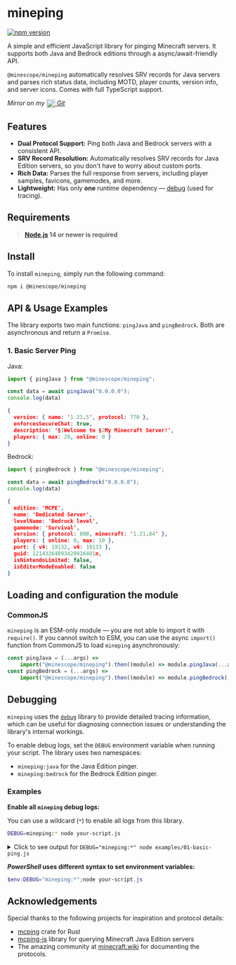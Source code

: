 # mineping

[![npm version](https://img.shields.io/npm/v/@minescope/mineping.svg)](https://www.npmjs.com/package/@minescope/mineping)

A simple and efficient JavaScript library for pinging Minecraft servers. It supports both Java and Bedrock editions through a async/await-friendly API.

`@minescope/mineping` automatically resolves SRV records for Java servers and parses rich status data, including MOTD, player counts, version info, and server icons. Comes with full TypeScript support.

*Mirror on my [<img src="https://git.zeldon.ru/assets/img/logo.svg" align="center" width="20" height="20"/> Git](https://git.zeldon.ru/zeldon/mineping)*

## Features

- **Dual Protocol Support:** Ping both Java and Bedrock servers with a consistent API.
- **SRV Record Resolution:** Automatically resolves SRV records for Java Edition servers, so you don't have to worry about custom ports.
- **Rich Data:** Parses the full response from servers, including player samples, favicons, gamemodes, and more.
- **Lightweight:** Has only **one** runtime dependency — [debug](https://www.npmjs.com/package/debug) (used for tracing).

## Requirements

> **[Node.js](https://nodejs.org/) 14 or newer is required**

## Install

To install `mineping`, simply run the following command:

```bash
npm i @minescope/mineping
```

## API & Usage Examples

The library exports two main functions: `pingJava` and `pingBedrock`. Both are asynchronous and return a `Promise`.

### 1. Basic Server Ping

Java:
```js
import { pingJava } from "@minescope/mineping";

const data = await pingJava("0.0.0.0");
console.log(data)
```
```json
{
  version: { name: '1.21.5', protocol: 770 },
  enforcesSecureChat: true,
  description: '§1Welcome to §2My Minecraft Server!',
  players: { max: 20, online: 0 }
}
```

Bedrock:
```js
import { pingBedrock } from "@minescope/mineping";

const data = await pingBedrock("0.0.0.0");
console.log(data)
```
```json
{
  edition: 'MCPE',
  name: 'Dedicated Server',
  levelName: 'Bedrock level',
  gamemode: 'Survival',
  version: { protocol: 800, minecraft: '1.21.84' },
  players: { online: 0, max: 10 },
  port: { v4: 19132, v6: 19133 },
  guid: 12143264093420916401n,
  isNintendoLimited: false,
  isEditorModeEnabled: false
}
```

## Loading and configuration the module

### CommonJS

`mineping` is an ESM-only module — you are not able to import it with `require()`.
If you cannot switch to ESM, you can use the async `import()` function from CommonJS to load `mineping` asynchronously:

```js
const pingJava = (...args) =>
	import("@minescope/mineping").then((module) => module.pingJava(...args));
const pingBedrock = (...args) =>
	import("@minescope/mineping").then((module) => module.pingBedrock(...args));
```

## Debugging

`mineping` uses the [`debug`](https://www.npmjs.com/package/debug) library to provide detailed tracing information, which can be useful for diagnosing connection issues or understanding the library's internal workings.

To enable debug logs, set the `DEBUG` environment variable when running your script. The library uses two namespaces:

-   `mineping:java` for the Java Edition pinger.
-   `mineping:bedrock` for the Bedrock Edition pinger.

### Examples

**Enable all `mineping` debug logs:**

You can use a wildcard (`*`) to enable all logs from this library.

```bash
DEBUG=mineping:* node your-script.js
```

<details>
<summary>Click to see output for <code>DEBUG="mineping:*" node examples/01-basic-ping.js</code></summary>

```bash
DEBUG="mineping:*" node examples/01-basic-ping.js 
  mineping:java pinging Java server hypixel.net with options: {} +0ms
  mineping:java attempting SRV lookup for _minecraft._tcp.hypixel.net with 5000ms timeout +2ms
  mineping:java SRV lookup successful, new target: mc.hypixel.net:25565 +2ms
  mineping:java creating TCP connection to mc.hypixel.net:25565 +0ms
  mineping:java socket connected to mc.hypixel.net:25565, sending packets... +182ms
  mineping:java received 1440 bytes of data, total buffer size is now 1440 bytes +130ms
  mineping:java packet incomplete, waiting for more data +0ms
  mineping:java received 12960 bytes of data, total buffer size is now 14400 bytes +1ms
  mineping:java packet incomplete, waiting for more data +0ms
  mineping:java received 1601 bytes of data, total buffer size is now 16001 bytes +129ms
  mineping:java received raw JSON response +0ms
  mineping:java successfully parsed full response +0ms
  mineping:java cleaning up resources for mc.hypixel.net:25565 +0ms
--- Java Server ---
{
  version: { name: 'Requires MC 1.8 / 1.21', protocol: 47 },
  players: { max: 200000, online: 28654, sample: [] },
  description: '                §aHypixel Network §c[1.8-1.21]\n' +
    '       §6§lSB 0.23 §2§lFORAGING §8§l- §e§lSUMMER EVENT',
  favicon: 'data:image/png;base64,iVBORw0K'... 5738 more characters
}

====================

  mineping:bedrock pinging Bedrock server geo.hivebedrock.network:19132 with 5000ms timeout +0ms
  mineping:bedrock sending Unconnected Ping packet to geo.hivebedrock.network:19132 +1ms
  mineping:bedrock packet: <Buffer 01 c0 01 00 00 00 00 00 00 00 ff ff 00 fe fe fe fe fd fd fd fd 12 34 56 78 19 20 9f 00 e6 ed ef 96> +0ms
  mineping:bedrock received 124 bytes from geo.hivebedrock.network:19132 +104ms
  mineping:bedrock received raw MOTD string: MCPE;BEDWARS + BUILD BATTLE;121;1.0;13074;100001;-4669279440237021648;Hive Games;Survival +0ms
  mineping:bedrock cleaning up resources for geo.hivebedrock.network:19132 +0ms
--- Bedrock Server ---
{
  edition: 'MCPE',
  name: 'BEDWARS + BUILD BATTLE',
  levelName: 'Hive Games',
  gamemode: 'Survival',
  version: { protocol: 121, minecraft: '1.0' },
  players: { online: 13074, max: 100001 },
  port: { v4: undefined, v6: undefined },
  guid: -4669279440237021648n,
  isNintendoLimited: undefined,
  isEditorModeEnabled: undefined
}
```
</details>

**_PowerShell_ uses different syntax to set environment variables:**

```powershell
$env:DEBUG="mineping:*";node your-script.js
```

## Acknowledgements

Special thanks to the following projects for inspiration and protocol details:

- [mcping](https://github.com/Scetch/mcping) crate for Rust
- [mcping-js](https://github.com/Cryptkeeper/mcping-js) library for querying Minecraft Java Edition servers
- The amazing community at [minecraft.wiki](https://minecraft.wiki/) for documenting the protocols.
